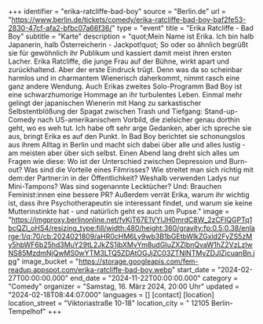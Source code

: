 +++
identifier = "erika-ratcliffe-bad-boy"
source = "Berlin.de"
url = "https://www.berlin.de/tickets/comedy/erika-ratcliffe-bad-boy-baf2fe53-2830-47cf-afa2-bfbc07a66f36/"
type = "event"
title = "Erika Ratcliffe - Bad Boy"
subtitle = "Karte"
description = "quot;Mein Name ist Erika. Ich bin halb Japanerin, halb Österreicherin - Jackpot!quot; So oder so ähnlich begrüßt sie für gewöhnlich ihr Publikum und kassiert damit meist ihren ersten Lacher.
Erika Ratcliffe, die junge Frau auf der Bühne, wirkt apart und zurückhaltend. Aber der erste Eindruck trügt. Denn was da so scheinbar harmlos und in charmantem Wienerisch daherkommt, nimmt rasch eine ganz andere Wendung.
Auch Erikas zweites Solo-Programm Bad Boy ist eine schwarzhumorige  Hommage an ihr turbulentes Leben. Einmal mehr gelingt der japanischen  Wienerin mit Hang zu sarkastischer Selbstentblößung der Spagat zwischen  Trash und Tiefgang: Stand-up-Comedy nach US-amerikanischem Vorbild, die  zielsicher genau dorthin geht, wo es weh tut. Ich habe oft sehr arge  Gedanken, aber ich spreche sie aus, bringt Erika es auf den Punkt.
In Bad Boy berichtet sie schonungslos aus ihrem Alltag in Berlin  und macht sich dabei über alle und alles lustig - am meisten aber über  sich selbst. Einen Abend lang dreht sich alles um Fragen wie diese: Wo  ist der Unterschied zwischen Depression und Burn-out? Was sind die  Vorteile eines Filmrisses? Wie streitet man sich richtig mit dem:der  Partner:in in der Öffentlichkeit? Weshalb verwenden Ladys nur  Mini-Tampons? Was sind sogenannte Lecktücher? Und: Brauchen  Feminist:innen eine bessere PR? Außerdem verrät Erika, warum ihr wichtig  ist, dass ihre Psychotherapeutin sie interessant findet, und warum sie  keine Mutterinstinkte hat - und natürlich geht es auch um Pupse."
image = "https://imgproxy.berlinonline.net/fvKjT67E1VYlJH0mrdC8W_2zCFIQGPTq1bcQZl_oHS4/resizing_type:fill/width:480/height:360/gravity:fp:0.5:0.38/enlarge:1/q:70/cb:2024021809/aHR0cHM6Ly9wb3B1bGEtbWlkZGxld2FyZS5zMy5hbWF6b25hd3MuY29tL2JkZS1jbXMvYm8udGIuZXZlbnQvaW1hZ2VzLzIwNS85MzdmNjQwMS0wYTM3LTQ5ZDAtOGJjZC03ZTNlNTMyZDJlZjcuanBn.jpg"
image_bucket = "https://storage.googleapis.com/fem-readup.appspot.com/erika-ratcliffe-bad-boy.webp"
start_date = "2024-02-27T00:00:00.000"
end_date = "2024-11-22T00:00:00.000"
category = "Comedy"
organizer = "Samstag, 16. März 2024, 20:00 Uhr"
updated = "2024-02-18T08:44:07.000"
languages = []
[contact]
[location]
location_street = "Viktoriastraße 10-18"
location_city = " 12105 Berlin-Tempelhof"
+++
